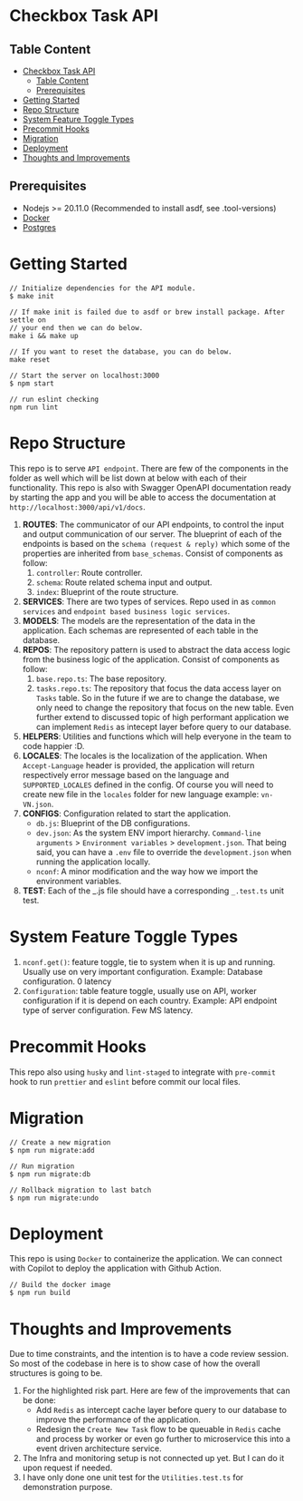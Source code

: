 # Checkbox Task API

## Table Content

- [Checkbox Task API](#checkbox-task-api)
  - [Table Content](#table-content)
  - [Prerequisites](#prerequisites)
- [Getting Started](#getting-started)
- [Repo Structure](#repo-structure)
- [System Feature Toggle Types](#system-feature-toggle-types)
- [Precommit Hooks](#precommit-hooks)
- [Migration](#migration)
- [Deployment](#deployment)
- [Thoughts and Improvements](#thoughts-and-improvements)

## Prerequisites

- Nodejs >= 20.11.0 (Recommended to install asdf, see .tool-versions)
- [Docker](https://docs.docker.com/install/)
- [Postgres](https://wiki.postgresql.org/wiki/Homebrew)

# Getting Started

```
// Initialize dependencies for the API module.
$ make init

// If make init is failed due to asdf or brew install package. After settle on
// your end then we can do below.
make i && make up

// If you want to reset the database, you can do below.
make reset

// Start the server on localhost:3000
$ npm start

// run eslint checking
npm run lint
```

# Repo Structure

This repo is to serve `API endpoint`. There are few of the components in the folder as well which will be list down at below with each of their functionality. This repo is also with Swagger OpenAPI documentation ready by starting the app and you will be able to access the documentation at `http://localhost:3000/api/v1/docs`.

1. **ROUTES**: The communicator of our API endpoints, to control the input and output communication of our server. The blueprint of each of the endpoints is based on the `schema (request & reply)` which some of the properties are inherited from `base_schemas`. Consist of components as follow:
   1. `controller`: Route controller.
   2. `schema`: Route related schema input and output.
   3. `index`: Blueprint of the route structure.
2. **SERVICES**: There are two types of services. Repo used in as `common services` and `endpoint based business logic services`.
3. **MODELS**: The models are the representation of the data in the application. Each schemas are represented of each table in the database.
4. **REPOS**: The repository pattern is used to abstract the data access logic from the business logic of the application. Consist of components as follow:
   1. `base.repo.ts`: The base repository.
   2. `tasks.repo.ts`: The repository that focus the data access layer on `Tasks` table. So in the future if we are to change the database, we only need to change the repository that focus on the new table. Even further extend to discussed topic of high performant application we can implement `Redis` as intecept layer before query to our database.
5. **HELPERS**: Utilities and functions which will help everyone in the team to code happier :D.
6. **LOCALES**: The locales is the localization of the application. When `Accept-Language` header is provided, the application will return respectively error message based on the language and `SUPPORTED_LOCALES` defined in the config. Of course you will need to create new file in the `locales` folder for new language example: `vn-VN.json`.
7. **CONFIGS**: Configuration related to start the application.
   - `db.js`: Blueprint of the DB configurations.
   - `dev.json`: As the system ENV import hierarchy. `Command-line arguments` > `Environment variables` > `development.json`. That being said, you can have a `.env` file to override the `development.json` when running the application locally.
   - `nconf`: A minor modification and the way how we import the environment variables.
8. **TEST**: Each of the _.js file should have a corresponding `_.test.ts` unit test.

# System Feature Toggle Types

1. `nconf.get()`: feature toggle, tie to system when it is up and running. Usually use on very important configuration. Example: Database configuration. 0 latency
2. `Configuration`: table feature toggle, usually use on API, worker configuration if it is depend on each country. Example: API endpoint type of server configuration. Few MS latency.

# Precommit Hooks

This repo also using `husky` and `lint-staged` to integrate with `pre-commit` hook to run `prettier` and `eslint` before commit our local files.

# Migration

```
// Create a new migration
$ npm run migrate:add
```

```
// Run migration
$ npm run migrate:db
```

```
// Rollback migration to last batch
$ npm run migrate:undo
```

# Deployment

This repo is using `Docker` to containerize the application. We can connect with Copilot to deploy the application with Github Action.

```
// Build the docker image
$ npm run build
```

# Thoughts and Improvements

Due to time constraints, and the intention is to have a code review session. So most of the codebase in here is to show case of how the overall structures is going to be.

1. For the highlighted risk part. Here are few of the improvements that can be done:
   - Add `Redis` as intercept cache layer before query to our database to improve the performance of the application.
   - Redesign the `Create New Task` flow to be queuable in `Redis` cache and process by worker or even go further to microservice this into a event driven architecture service.
2. The Infra and monitoring setup is not connected up yet. But I can do it upon request if needed.
3. I have only done one unit test for the `Utilities.test.ts` for demonstration purpose.
